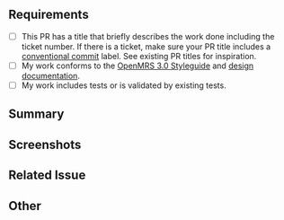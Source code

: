 ## Requirements

- [ ] This PR has a title that briefly describes the work done including the ticket number. If there is a ticket, make sure your PR title includes a [conventional commit](https://o3-dev.docs.openmrs.org/#/getting_started/contributing?id=your-pr-title-should-indicate-the-type-of-change-it-is) label. See existing PR titles for inspiration.
- [ ] My work conforms to the [OpenMRS 3.0 Styleguide](https://om.rs/styleguide) and [design documentation](https://zeroheight.com/23a080e38/p/880723-introduction).
- [ ] My work includes tests or is validated by existing tests.

## Summary
<!-- Please describe what problems your PR addresses. -->

## Screenshots
<!-- Required if you are making UI changes. -->

## Related Issue
<!-- Paste the link to the Jira ticket here if one exists. -->
<!-- https://issues.openmrs.org/browse/O3- -->

## Other
<!-- Anything not covered above -->